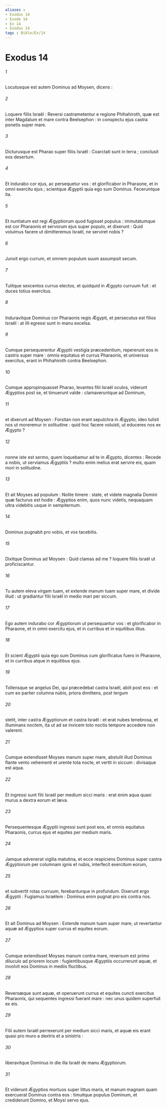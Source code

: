```yaml
---
aliases : 
- Exodus 14
- Exode 14
- Ex 14
- Exodus 14
tags : Bible/Ex/14
---
```


# Exodus 14

###### 1
Locutusque est autem Dominus ad Moysen, dicens :
###### 2
Loquere filiis Israël : Reversi castrametentur e regione Phihahiroth, quæ est inter Magdalum et mare contra Beelsephon : in conspectu ejus castra ponetis super mare.
###### 3
Dicturusque est Pharao super filiis Israël : Coarctati sunt in terra ; conclusit eos desertum.
###### 4
Et indurabo cor ejus, ac persequetur vos : et glorificabor in Pharaone, et in omni exercitu ejus ; scientque Ægyptii quia ego sum Dominus. Feceruntque ita.
###### 5
Et nuntiatum est regi Ægyptiorum quod fugisset populus : immutatumque est cor Pharaonis et servorum ejus super populo, et dixerunt : Quid voluimus facere ut dimitteremus Israël, ne serviret nobis ?
###### 6
Junxit ergo currum, et omnem populum suum assumpsit secum.
###### 7
Tulitque sexcentos currus electos, et quidquid in Ægypto curruum fuit : et duces totius exercitus.
###### 8
Induravitque Dominus cor Pharaonis regis Ægypti, et persecutus est filios Israël : at illi egressi sunt in manu excelsa.
###### 9
Cumque persequerentur Ægyptii vestigia præcedentium, repererunt eos in castris super mare : omnis equitatus et currus Pharaonis, et universus exercitus, erant in Phihahiroth contra Beelsephon.
###### 10
Cumque appropinquasset Pharao, levantes filii Israël oculos, viderunt Ægyptios post se, et timuerunt valde : clamaveruntque ad Dominum,
###### 11
et dixerunt ad Moysen : Forsitan non erant sepulchra in Ægypto, ideo tulisti nos ut moreremur in solitudine : quid hoc facere voluisti, ut educeres nos ex Ægypto ?
###### 12
nonne iste est sermo, quem loquebamur ad te in Ægypto, dicentes : Recede a nobis, ut serviamus Ægyptiis ? multo enim melius erat servire eis, quam mori in solitudine.
###### 13
Et ait Moyses ad populum : Nolite timere : state, et videte magnalia Domini quæ facturus est hodie : Ægyptios enim, quos nunc videtis, nequaquam ultra videbitis usque in sempiternum.
###### 14
Dominus pugnabit pro vobis, et vos tacebitis.
###### 15
Dixitque Dominus ad Moysen : Quid clamas ad me ? loquere filiis Israël ut proficiscantur.
###### 16
Tu autem eleva virgam tuam, et extende manum tuam super mare, et divide illud : ut gradiantur filii Israël in medio mari per siccum.
###### 17
Ego autem indurabo cor Ægyptiorum ut persequantur vos : et glorificabor in Pharaone, et in omni exercitu ejus, et in curribus et in equitibus illius.
###### 18
Et scient Ægyptii quia ego sum Dominus cum glorificatus fuero in Pharaone, et in curribus atque in equitibus ejus.
###### 19
Tollensque se angelus Dei, qui præcedebat castra Israël, abiit post eos : et cum eo pariter columna nubis, priora dimittens, post tergum
###### 20
stetit, inter castra Ægyptiorum et castra Israël : et erat nubes tenebrosa, et illuminans noctem, ita ut ad se invicem toto noctis tempore accedere non valerent.
###### 21
Cumque extendisset Moyses manum super mare, abstulit illud Dominus flante vento vehementi et urente tota nocte, et vertit in siccum : divisaque est aqua.
###### 22
Et ingressi sunt filii Israël per medium sicci maris : erat enim aqua quasi murus a dextra eorum et læva.
###### 23
Persequentesque Ægyptii ingressi sunt post eos, et omnis equitatus Pharaonis, currus ejus et equites per medium maris.
###### 24
Jamque advenerat vigilia matutina, et ecce respiciens Dominus super castra Ægyptiorum per columnam ignis et nubis, interfecit exercitum eorum,
###### 25
et subvertit rotas curruum, ferebanturque in profundum. Dixerunt ergo Ægyptii : Fugiamus Israëlem : Dominus enim pugnat pro eis contra nos.
###### 26
Et ait Dominus ad Moysen : Extende manum tuam super mare, ut revertantur aquæ ad Ægyptios super currus et equites eorum.
###### 27
Cumque extendisset Moyses manum contra mare, reversum est primo diluculo ad priorem locum : fugientibusque Ægyptiis occurrerunt aquæ, et involvit eos Dominus in mediis fluctibus.
###### 28
Reversæque sunt aquæ, et operuerunt currus et equites cuncti exercitus Pharaonis, qui sequentes ingressi fuerant mare : nec unus quidem superfuit ex eis.
###### 29
Filii autem Israël perrexerunt per medium sicci maris, et aquæ eis erant quasi pro muro a dextris et a sinistris :
###### 30
liberavitque Dominus in die illa Israël de manu Ægyptiorum.
###### 31
Et viderunt Ægyptios mortuos super littus maris, et manum magnam quam exercuerat Dominus contra eos : timuitque populus Dominum, et crediderunt Domino, et Moysi servo ejus.
